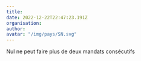 ```yaml
---
title: 
date: 2022-12-22T22:47:23.191Z
organisation: 
author: 
avatar: "/img/pays/SN.svg"
---
```


Nul ne peut faire plus de deux mandats consécutifs 